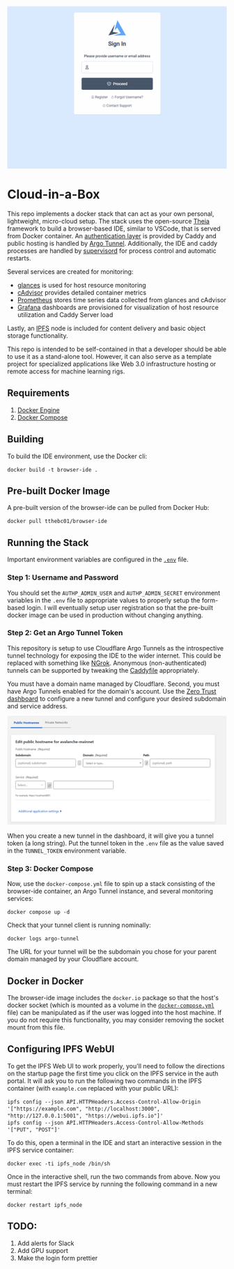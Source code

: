 ![Alt Text](/demo.gif)

# Cloud-in-a-Box

This repo implements a docker stack that can act as your own personal, lightweight, micro-cloud setup. The 
stack uses the open-source [Theia](https://theia-ide.org/) framework to build a browser-based IDE, similar 
to VSCode, that is served from Docker container. An [authentication layer](https://github.com/greenpau/caddy-security) 
is provided by Caddy and public hosting is handled by [Argo Tunnel](https://www.cloudflare.com/products/tunnel/).
Additionally, the IDE and caddy processes are handled by [supervisord](http://supervisord.org/) for process control 
and automatic restarts. 

Several services are created for monitoring:
- [glances](https://nicolargo.github.io/glances/) is used for host resource monitoring
- [cAdvisor](https://github.com/google/cadvisor) provides detailed container metrics
- [Prometheus](https://prometheus.io/) stores time series data collected from glances and cAdvisor
- [Grafana]() dashboards are provisioned for visualization of host resource utilization and Caddy Server load

Lastly, an [IPFS](https://ipfs.io/) node is included for content delivery and basic object storage functionality. 

This repo is intended to be self-contained in that a developer should be able to use it as a stand-alone tool. However,
it can also serve as a template project for specialized applications like Web 3.0 infrastructure hosting or remote access
for machine learning rigs. 

## Requirements

1. [Docker Engine](https://docs.docker.com/engine/install/)
2. [Docker Compose](https://docs.docker.com/compose/install/)

## Building

To build the IDE environment, use the Docker cli:

```
docker build -t browser-ide .
```

## Pre-built Docker Image

A pre-built version of the browser-ide can be pulled from Docker Hub:

```
docker pull tthebc01/browser-ide
```

## Running the Stack

Important environment variables are configured in the [`.env`](.env) file. 

### Step 1: Username and Password

You should set the `AUTHP_ADMIN_USER` and `AUTHP_ADMIN_SECRET` environment variables in the `.env` file to 
appropriate values to properly setup the form-based login. I will eventually setup user registration so that 
the pre-built docker image can be used in production without changing anything. 

### Step 2: Get an Argo Tunnel Token

This repository is setup to use Cloudflare Argo Tunnels as the introspective tunnel technology for exposing the 
IDE to the wider internet. This could be replaced with something like [NGrok](https://ngrok.com/). Anonymous 
(non-authenticated) tunnels can be supported by tweaking the [Caddyfile](/browser-ide/Caddyfile) appropriately. 

You must have a domain name managed by Cloudflare. Second, you must have Argo Tunnels enabled for 
the domain's account. Use the [Zero Trust dashboard](https://dash.teams.cloudflare.com/) to configure a new 
tunnel and configure your desired subdomain and service address. 

![Alt Text](/tunnel-config.png)

When you create a new tunnel in the dashboard, it will give you a tunnel token (a long string). Put the tunnel 
token in the `.env` file as the value saved in the `TUNNEL_TOKEN` environment variable.

### Step 3: Docker Compose

Now, use the `docker-compose.yml` file to spin up a stack consisting of the browser-ide container, an Argo Tunnel
instance, and several monitoring services:

```
docker compose up -d
```

Check that your tunnel client is running nominally:

```
docker logs argo-tunnel
```

The URL for your tunnel will be the subdomain you chose for your parent domain managed by your Cloudflare
account.

## Docker in Docker

The browser-ide image includes the `docker.io` package so that the host's docker socket (which is mounted as a volume in 
the [`docker-compose.yml`](/docker-compose.yml#L6) file) can be manipulated as if the user was logged into the host machine. 
If you do not require this functionality, you may consider removing the socket mount from this file. 

## Configuring IPFS WebUI

To get the IPFS Web UI to work properly, you'll need to follow the directions on the startup page the first time you click on the 
IPFS service in the auth portal. It will ask you to run the following two commands in the IPFS container (with `example.com` 
replaced with your public URL):

```shell
ipfs config --json API.HTTPHeaders.Access-Control-Allow-Origin '["https://example.com", "http://localhost:3000", "http://127.0.0.1:5001", "https://webui.ipfs.io"]'
ipfs config --json API.HTTPHeaders.Access-Control-Allow-Methods '["PUT", "POST"]'
```

To do this, open a terminal in the IDE and start an interactive session in the IPFS service container:

```shell
docker exec -ti ipfs_node /bin/sh
```

Once in the interactive shell, run the two commands from above. Now you must restart the IPFS service by running the following command
in a new terminal:

```shell
docker restart ipfs_node
```

## TODO:

1. Add alerts for Slack
2. Add GPU support
3. Make the login form prettier